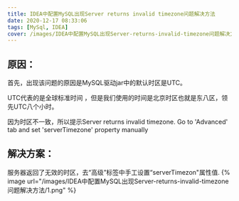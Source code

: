 ```yaml
---
title: IDEA中配置MySQL出现Server returns invalid timezone问题解决方法
date: 2020-12-17 08:33:06
tags: [MySql, IDEA]
cover: /images/IDEA中配置MySQL出现Server-returns-invalid-timezone问题解决方法/cover.jpg
---
```


## 原因：
首先，出现该问题的原因是MySQL驱动jar中的默认时区是UTC。

UTC代表的是全球标准时间 ，但是我们使用的时间是北京时区也就是东八区，领先UTC八个小时。

因为时区不一致，所以提示Server returns invalid timezone. Go to 'Advanced' tab and set 'serverTimezone' property manually

## 解决方案：
服务器返回了无效的时区，去“高级”标签中手工设置“serverTimezon"属性值.
{%  image
    url="/images/IDEA中配置MySQL出现Server-returns-invalid-timezone问题解决方法/1.png"
%}